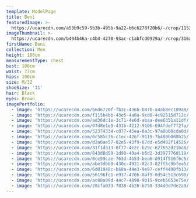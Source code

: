 ```yaml
---
template: ModelPage
title: Beni
featuredImage: >-
  https://ucarecdn.com/a53b9c59-5b3b-495b-9a22-b6c6278f20b6/-/crop/1152x647/18,3/-/preview/
imageThumbnail: >-
  https://ucarecdn.com/b494b46a-c4b4-4278-93ac-c1abfcd0929a/-/crop/316x412/356,28/-/preview/
firstName: Beni
collection: Men
height: 180cm
measurementType: chest
bust: 100cm
waist: 77cm
hips: 100cm
size: M/32
shoeSize: '11'
hair: Black
eyes: Brown
imagePortfolio:
  - image: 'https://ucarecdn.com/b6d6770f-fb3c-436b-b87b-a4ab8ec109a8/'
  - image: 'https://ucarecdn.com/f115b4bb-43e5-4a0a-9cd0-4c92515d712c/'
  - image: 'https://ucarecdn.com/ad36dc1e-3c71-4e6d-abaa-dee6351a11df/'
  - image: 'https://ucarecdn.com/97d8e1e9-431b-4212-9106-694fdef7f2fa/'
  - image: 'https://ucarecdn.com/52374334-c077-45ea-8a3c-97a8b60cda0d/'
  - image: 'https://ucarecdn.com/0c585c76-c1ec-426f-9119-7b480b008b25/'
  - image: 'https://ucarecdn.com/d2a0ae57-02e5-43f9-87dd-e5d402f14526/'
  - image: 'https://ucarecdn.com/31f1da13-0f77-4e2c-b29c-627652d21ba8/'
  - image: 'https://ucarecdn.com/843d8d59-1d90-49a4-b5d2-3d3977760119/'
  - image: 'https://ucarecdn.com/0ce59cae-763d-4b53-bea6-d914f516f6c5/'
  - image: 'https://ucarecdn.com/abe3dbb9-430c-4921-82c3-82ff5c9bfea5/'
  - image: 'https://ucarecdn.com/6d01948c-b68a-44e3-9e97-ceff4490fb13/'
  - image: 'https://ucarecdn.com/56196fc1-e937-470b-8af9-0d54c513c698/'
  - image: 'https://ucarecdn.com/ac88a99d-44c7-4890-9b15-9ceb5653e75e/'
  - image: 'https://ucarecdn.com/20cfa033-7838-4b26-b750-334d0d7de2a9/'
---
```



